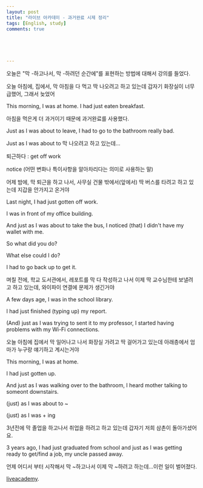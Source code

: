 ```yaml
---
layout: post
title: "라이브 아카데미 - 과거완료 시제 정리"
tags: [English, study]
comments: true





---
```


오늘은 "막 -하고나서, 막 -하려던 순간에"를 표현하는 방법에 대해서 강의를 들었다.

오늘 아침에, 집에서, 막 아침을 다 먹고 딱 나오려고 하고 있는데 갑자기 화장실이 너무 급했어, 그래서 늦었어

This morning, I was at home. I had just eaten breakfast.

아침을 먹은게 더 과거이기 때문에 과거완료를 사용했다.

Just as I was about to leave, I had to go to the bathroom really bad.

Just as I was about to 막 나오려고 하고 있는데...



퇴근하다 : get off work

notice (어떤 변화나 특이사항을 알아차리다는 의미로 사용하는 말)

어제 밤에, 막 퇴근을 하고 나서, 사무실 건물 밖에서(앞에서) 딱 버스를 타려고 하고 있는데 지갑을 안가지고 온거야

Last night, I had just gotten off work.

I was in front of my office building.

And just as I was about to take the bus, I noticed (that) I didn't have my wallet with me.



So what did you do? 

What else could I do?

I had to go back up to get it.



며칠 전에, 학교 도서관에서, 레포트를 막 다 작성하고 나서 이제 딱 교수님한테 보낼려고 하고 있는데, 와이파이 연결에 문제가 생긴거야

A few days age, I was in the school library.

I had just finished (typing up) my report.

(And) just as I was trying to sent it to my professor, I started having problems with my Wi-Fi connections.



오늘 아침에 집에서 막 일어나고 나서 화장실 가려고 딱 걸어가고 있는데 아래층에서 엄마가 누구랑 얘기하고 계시는거야

This morning, I was at home.

I had just gotten up.

And just as I was walking over to the bathroom, I heard mother talking to someont downstairs.

(just) as I was about to ~

(just) as I was + ing



3년전에 막 졸업을 하고나서 취업을 하려고 하고 있는데 갑자기 저희 삼촌이 돌아가셨어요. 

3 years ago, I had just graduated from school and just as I was getting ready to get/find a job, my uncle passed away.



언제 어디서 부터 시작해서 막 ~하고나서 이제 막 ~하려고 하는데...이런 일이 벌어졌다.

[liveacademy](https://www.youtube.com/watch?v=hzQFVAGocHw).


